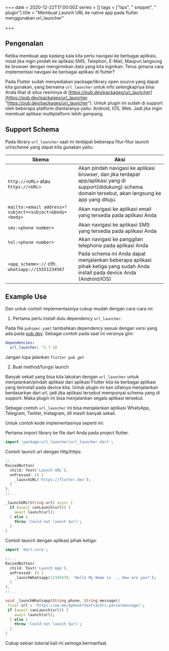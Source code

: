 +++
date = 2020-12-22T17:00:00Z
series = []
tags = ["tips", " snippet", " plugin"]
title = "Membuat Launch URL ke native app pada flutter menggunakan url_launcher"

+++
## Pengenalan

Ketika membuat app kadang kala kita perlu navigasi ke berbagai aplikasi, misal jika ingin pindah ke aplikasi SMS, Telephon, E-Mail, Maupun langsung ke browser dengan mengirimkan data yang kita inginkan. Terus gimana cara implementasi navigasi ke berbagai aplikasi di flutter?

Pada Flutter sudah menyediakan package/library open source yang dapat kita gunakan, yang bernama `url_launcher` untuk info selengkapnya bisa Anda lihat di situs resminya di [https://pub.dev/packages/url_launcher](https://pub.dev/packages/url_launcher "https://pub.dev/packages/url_launcher"). Untuk plugin ini sudah di support oleh beberapa platform diantaranya yaitu: Android, IOS, Web. Jadi jika ingin membuat aplikasi multiplatform lebih gampang.

## Support Schema

Pada library `url_launcher` saat ini terdapat beberapa fitur-fitur launch url/scheme yang dapat kita gunakan yaitu:

| Skema | Aksi |
| --- | --- |
| `http://<URL>` atau `https://<URL>` | Akan pindah navigasi ke aplikasi browser, dan jika terdapat app/aplikasi yang di support(didukung) schema domain tersebut, akan langsung ke app yang dituju. |
| `mailto:<email address>?subject=<subject>&body=<body>` | Akan navigasi ke aplikasi email yang tersedia pada aplikasi Anda |
| `sms:<phone number>` | Akan navigasi ke aplikasi SMS yang tersedia pada aplikasi Anda |
| `tel:<phone number>` | Akan navigasi ke panggilan telephone pada aplikasi Anda |
| `<app_scheme>://` cth. `whatsapp://15551234567` | Pada schema ini Anda dapat menjalankan beberapa aplikasi pihak ketiga yang sudah Anda install pada device Anda (Android/IOS)|

## Example Use
Dan untuk contoh implementasinya cukup mudah dengan cara-cara ini:

1. Pertama perlu install dulu dependency `url_launcher`.

Pada file `pubspec.yaml` tambahkan dependency sesuai dengan versi yang ada pada [pub.dev](https://pub.dev/packages/url_launcher). Sebagai contoh pada saat ini versinya gini:

```yaml {hl_lines=[2]}
dependencies:
  url_launcher: ^5.7.10
```

Jangan lupa jalankan `flutter pub get`

2. Buat method/fungsi launch

Banyak sekali yang bisa kita lakukan dengan `url_launcher` untuk menjalankan/pindah aplikasi dari aplikasi Flutter kita ke berbagai aplikasi yang terinstall pada device kita. Untuk plugin ini kan sifatnya menjalankan berdasarkan dari url, jadi jika aplikasi tersebut mempunyai schema yang di support. Maka plugin ini bisa menjalankan segala aplikasi tersebut.
  
Sebagai contoh `url_launcher` ini bisa menjalankan aplikasi WhatsApp, Telegram, Twitter, Instagram, dll masih banyak sekali.
  
Untuk contoh kode implementasinya seperti ini:

Pertama import library ke file dart Anda pada project flutter.

```dart
import 'package:url_launcher/url_launcher.dart';
```

Contoh launch url dengan http/https:

```dart
//...
RaisedButton(
  child: Text('Launch URL'),
  onPressed: () {
    _launchURL('https://flutter.dev');
  }
),
//...

_launchURL(String url) async {
  if (await canLaunch(url)) {
    await launch(url);
  } else {
    throw 'Could not launch $url';
  }
}
```

Contoh launch dengan aplikasi pihak ketiga:

```dart
import 'dart:core';

//...
RaisedButton(
  child: Text('Launch App'),
  onPressed: () {
    _launchWhatsapp(12345678, 'Hello My Name is .., How are you?');
  }
),
//...

void _launchWhatsapp(String phone, String message){
 final url = 'https://wa.me/$phone?text=${Uri.parse(message)';
 if (await canLaunch(url)) {
    await launch(url);
  } else {
    throw 'Could not launch $url';
  }
}
```

Cukup sekian tutorial kali ini semoga bermanfaat.